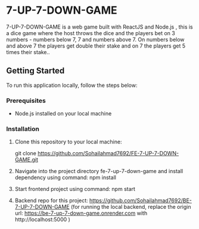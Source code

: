 # 7-UP-7-DOWN-GAME

7-UP-7-DOWN-GAME is a web game built with ReactJS and Node.js , this is a dice game where the host throws the dice and the players bet on 3 numbers - numbers below 7, 7 and numbers above 7. On numbers below and above 7 the players get double their stake and on 7 the players get 5 times their stake..

## Getting Started

To run this application locally, follow the steps below:

### Prerequisites

- Node.js installed on your local machine

### Installation

1. Clone this repository to your local machine:

   git clone https://github.com/Sohailahmad7692/FE-7-UP-7-DOWN-GAME.git

2. Navigate into the project directory fe-7-up-7-down-game and install dependency using command:
   npm install
3. Start frontend project using command:
   npm start
4. Backend repo for this project:
   https://github.com/Sohailahmad7692/BE-7-UP-7-DOWN-GAME
   (for running the local backend, replace the origin url: https://be-7-up-7-down-game.onrender.com with http://localhost:5000 )
